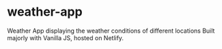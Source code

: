 # weather-app
Weather App displaying the weather conditions of different locations
Built majorly with Vanilla JS, hosted on Netlify.
